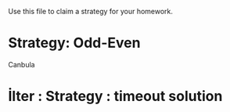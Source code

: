 Use this file to claim a strategy for your homework.

# Strategy: Odd-Even
Canbula

# İlter : Strategy :  timeout solution
